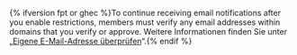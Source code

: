 {% ifversion fpt or ghec %}To continue receiving email notifications after you enable restrictions, members must verify any email addresses within domains that you verify or approve. Weitere Informationen finden Sie unter „[Eigene E-Mail-Adresse überprüfen](/github/getting-started-with-github/verifying-your-email-address)“.{% endif %}
